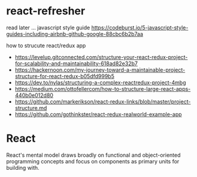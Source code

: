 # react-refresher

read later ... javascript style guide
https://codeburst.io/5-javascript-style-guides-including-airbnb-github-google-88cbc6b2b7aa

how to strucute react/redux app
- https://levelup.gitconnected.com/structure-your-react-redux-project-for-scalability-and-maintainability-618ad82e32b7
- https://hackernoon.com/my-journey-toward-a-maintainable-project-structure-for-react-redux-b05dfd999b5
- https://dev.to/nylas/structuring-a-complex-reactredux-project-4mbg
- https://medium.com/ottofellercom/how-to-structure-large-react-apps-440b0e012d80
- https://github.com/markerikson/react-redux-links/blob/master/project-structure.md
- https://github.com/gothinkster/react-redux-realworld-example-app

# React

React's mental model draws broadly on functional and object-oriented programming concepts and focus on components as primary units for building with.
